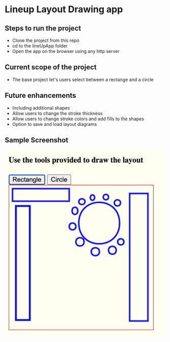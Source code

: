 # Lineup Layout Drawing app

## Steps to run the project

- Clone the project from this repo
- cd to the lineUpApp folder
- Open the app on the browser using any http server

## Current scope of the project

- The base project let's users select between a rectange and a circle

## Future enhancements

- Including additional shapes
- Allow users to change the stroke thickness
- Allow users to change stroke colors and add fills to the shapes
- Option to save and load layout diagrams

## Sample Screenshot

![Sample Screenshot](./SampleScreenshot.png)
